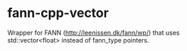 # fann-cpp-vector
Wrapper for FANN (http://leenissen.dk/fann/wp/) that uses std::vector&lt;float> instead of fann_type pointers.
